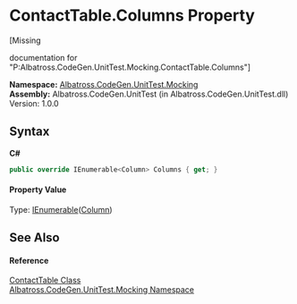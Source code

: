 # ContactTable.Columns Property 
 

\[Missing <summary> documentation for "P:Albatross.CodeGen.UnitTest.Mocking.ContactTable.Columns"\]

**Namespace:**&nbsp;<a href="2F2D61B8">Albatross.CodeGen.UnitTest.Mocking</a><br />**Assembly:**&nbsp;Albatross.CodeGen.UnitTest (in Albatross.CodeGen.UnitTest.dll) Version: 1.0.0

## Syntax

**C#**<br />
``` C#
public override IEnumerable<Column> Columns { get; }
```


#### Property Value
Type: <a href="http://msdn2.microsoft.com/en-us/library/9eekhta0" target="_blank">IEnumerable</a>(<a href="9459F463">Column</a>)

## See Also


#### Reference
<a href="F1FE54A6">ContactTable Class</a><br /><a href="2F2D61B8">Albatross.CodeGen.UnitTest.Mocking Namespace</a><br />